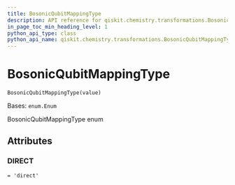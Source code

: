 ```yaml
---
title: BosonicQubitMappingType
description: API reference for qiskit.chemistry.transformations.BosonicQubitMappingType
in_page_toc_min_heading_level: 1
python_api_type: class
python_api_name: qiskit.chemistry.transformations.BosonicQubitMappingType
---
```


# BosonicQubitMappingType

<span id="qiskit.chemistry.transformations.BosonicQubitMappingType" />

`BosonicQubitMappingType(value)`

Bases: `enum.Enum`

BosonicQubitMappingType enum

## Attributes

<span id="qiskit.chemistry.transformations.BosonicQubitMappingType.DIRECT" />

### DIRECT

`= 'direct'`

